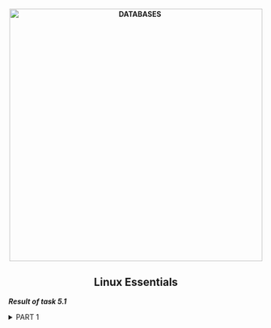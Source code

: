 <h4 align="center"> 
  <img alt="DATABASES" src="https://commons.bmstu.wiki/images/b/be/Linux-3_6.png" width="500"> 
</h4>
<h2 align="center"> Linux Essentials </h2>

***Result of task 5.1*** <br>

<details><summary>PART 1</summary><br>
1. Log in to the system as root user. <br>
```
sudo su
```
2. Password change is performed using the passwd utility. This is a very powerful utility, it allows you not only to change your password, but also to manage its lifetime and see the status of passwords.<br>
More information can be found <a href="https://losst.ru/kak-smenit-parol-v-linux">here.</a> <br>
The command 'passwd' makes changes to such files after executing:<br>
```
/etc/passwd - user accaunts information 
/etc/shadow - passwords are stored here encrypted
/etc/pam.d/passwd - Pluggable  Authentication Modules(PAM) for passwd.
```
<br>
  <img alt="" src="https://github.com/zinchenko-ihor/DevOps_online_Kyiv_2021Q4/blob/master/m5/Task5.1/IMG/Root_chng_psswd.png"> <br>
